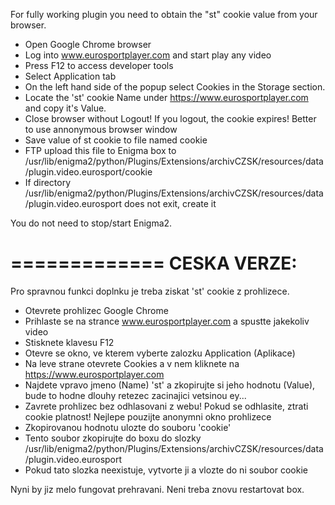 For fully working plugin you need to obtain the "st" cookie value from your browser.

- Open Google Chrome browser
- Log into www.eurosportplayer.com and start play any video
- Press F12 to access developer tools
- Select Application tab
- On the left hand side of the popup select Cookies in the Storage section.
- Locate the 'st' cookie Name under https://www.eurosportplayer.com and copy it's Value.
- Close browser without Logout! If you logout, the cookie expires! Better to use annonymous browser window
- Save value of st cookie to file named cookie
- FTP upload this file to Enigma box to /usr/lib/enigma2/python/Plugins/Extensions/archivCZSK/resources/data/plugin.video.eurosport/cookie
- If directory /usr/lib/enigma2/python/Plugins/Extensions/archivCZSK/resources/data/plugin.video.eurosport does not exit, create it

You do not need to stop/start Enigma2.

=============
CESKA VERZE:
=============

Pro spravnou funkci doplnku je treba ziskat 'st' cookie z prohlizece.

- Otevrete prohlizec Google Chrome
- Prihlaste se na strance www.eurosportplayer.com a spustte jakekoliv video
- Stisknete klavesu F12
- Otevre se okno, ve kterem vyberte zalozku Application (Aplikace)
- Na leve strane otevrete Cookies a v nem kliknete na https://www.eurosportplayer.com
- Najdete vpravo jmeno (Name) 'st' a zkopirujte si jeho hodnotu (Value), bude to hodne dlouhy retezec zacinajici vetsinou ey...
- Zavrete prohlizec bez odhlasovani z webu! Pokud se odhlasite, ztrati cookie platnost! Nejlepe pouzijte anonymni okno prohlizece
- Zkopirovanou hodnotu ulozte do souboru 'cookie'
- Tento soubor zkopirujte do boxu do slozky /usr/lib/enigma2/python/Plugins/Extensions/archivCZSK/resources/data/plugin.video.eurosport
- Pokud tato slozka neexistuje, vytvorte ji a vlozte do ni soubor cookie

Nyni by jiz melo fungovat prehravani. Neni treba znovu restartovat box.
